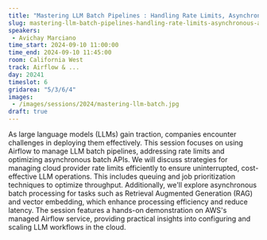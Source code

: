 ```yaml
---
title: "Mastering LLM Batch Pipelines : Handling Rate Limits, Asynchronous APIs, and Cloud Scalability"
slug: mastering-llm-batch-pipelines-handling-rate-limits-asynchronous-apis-and-cloud-scalability
speakers:
 - Avichay Marciano
time_start: 2024-09-10 11:00:00
time_end: 2024-09-10 11:45:00
room: California West
track: Airflow & ...
day: 20241
timeslot: 6
gridarea: "5/3/6/4"
images: 
 - /images/sessions/2024/mastering-llm-batch.jpg
draft: true
---
```


As large language models (LLMs) gain traction, companies encounter challenges in deploying them effectively. This session focuses on using Airflow to manage LLM batch pipelines, addressing rate limits and optimizing asynchronous batch APIs. We will discuss strategies for managing cloud provider rate limits efficiently to ensure uninterrupted, cost-effective LLM operations. This includes queuing and job prioritization techniques to optimize throughput. Additionally, we'll explore asynchronous batch processing for tasks such as Retrieval Augmented Generation (RAG) and vector embedding, which enhance processing efficiency and reduce latency. The session features a hands-on demonstration on AWS's managed Airflow service, providing practical insights into configuring and scaling LLM workflows in the cloud.